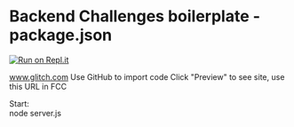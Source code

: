 # Backend Challenges boilerplate - package.json
[![Run on Repl.it](https://repl.it/badge/github/freeCodeCamp/boilerplate-npm)](https://repl.it/github/freeCodeCamp/boilerplate-npm)

www.glitch.com
Use GitHub to import code
Click "Preview" to see site, use this URL in FCC  
  
  
Start:  
node server.js